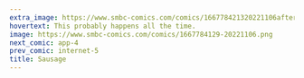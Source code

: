 ```yaml
---
extra_image: https://www.smbc-comics.com/comics/166778421320221106after.png
hovertext: This probably happens all the time.
image: https://www.smbc-comics.com/comics/1667784129-20221106.png
next_comic: app-4
prev_comic: internet-5
title: Sausage
---
```


